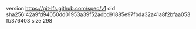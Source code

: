 version https://git-lfs.github.com/spec/v1
oid sha256:42a9fd94050dd01953a39f52adbd91885e97fbda32a41a8f2bfaa053fb376403
size 298
